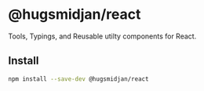 # @hugsmidjan/react

Tools, Typings, and Reusable utilty components for React.

## Install

```sh
npm install --save-dev @hugsmidjan/react
```
